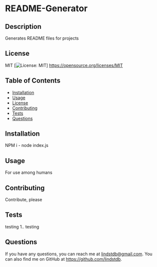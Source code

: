 # README-Generator

## Description
Generates README files for projects

## License
MIT [![License: MIT](https://img.shields.io/badge/License-MIT-yellow.svg)] https://opensource.org/licenses/MIT



## Table of Contents
- [Installation](#installation)
- [Usage](#usage)
- [License](#license)
- [Contributing](#contributing)
- [Tests](#tests)
- [Questions](#questions)

## Installation
NPM i - node index.js

## Usage
For use among humans

## Contributing
Contribute, please

## Tests
testing 1.. testing

## Questions
If you have any questions, you can reach me at lindstdb@gmail.com.
You can also find me on GitHub at https://github.com/lindstdb.